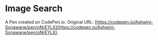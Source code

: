 # Image Search

A Pen created on CodePen.io. Original URL: [https://codepen.io/Ashwini-Sonawane/pen/oNrEYLX](https://codepen.io/Ashwini-Sonawane/pen/oNrEYLX).

